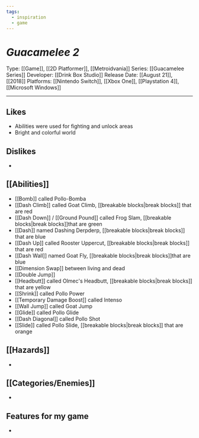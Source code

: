 ```yaml
---
tags:
  - inspiration
  - game
---
```

# _Guacamelee 2_

Type: [[Game]], [[2D Platformer]], [[Metroidvania]]
Series: [[Guacamelee Series]]
Developer: [[Drink Box Studio]]
Release Date: [[August 21]], [[2018]]
Platforms: [[Nintendo Switch]], [[Xbox One]], [[Playstation 4]], [[Microsoft Windows]]

----





## Likes
* Abilities were used for fighting and unlock areas
* Bright and colorful world


## Dislikes
* 

## [[Abilities]]
* [[Bomb]] called Pollo-Bomba
* [[Dash Climb]] called Goat Climb, [[breakable blocks|break blocks]] that are red
* [[Dash Down]] / [[Ground Pound]] called Frog Slam, [[breakable blocks|break blocks]]that are green
* [[Dash]] named Dashing Derpderp, [[breakable blocks|break blocks]] that are blue
* [[Dash Up]] called Rooster Uppercut, [[breakable blocks|break blocks]] that are red
* [[Dash Wall]] named Goat Fly, [[breakable blocks|break blocks]]that are blue
* [[Dimension Swap]] between living and dead
* [[Double Jump]]
* [[Headbutt]] called Olmec's Headbutt, [[breakable blocks|break blocks]] that are yellow
* [[Shrink]] called Pollo Power
* [[Temporary Damage Boost]] called Intenso
* [[Wall Jump]] called Goat Jump
* [[Glide]] called Pollo Glide
* [[Dash Diagonal]] called Pollo Shot
* [[Slide]] called Pollo Slide,  [[breakable blocks|break blocks]] that are orange

## [[Hazards]]
* 

## [[Categories/Enemies]]
* 

## Features for my game
* 